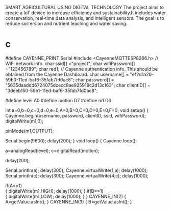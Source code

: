 SMART AGRICULTURAL USING DIGITAL TECHNOLOGY 
The project aims to create a IoT device to increase efficiency and sustainability.It includes water conservation, real-time data analysis, and intelligent sensors. The goal is to reduce soil ersion and
nutrient leaching and water saving.

# c
#define CAYENNE_PRINT Serial
#include <CayenneMQTTESP8266.h>
// WiFi network info.
char ssid[] ="project";
char wifiPassword[] ="123456789";
char red1;
// Cayenne authentication info. This should be obtained from the Cayenne Dashboard.
char username[] = "ef2d1a20-59b0-11ed-baf6-35fab7fd0ac8";
char password[] = "5635daaddd6724075dcecc8ae925918c2d13c163";
char clientID[] = "3deeb150-59b1-11ed-baf6-35fab7fd0ac8";

#define level A0
#define motion D7
#define m1 D6



int a=0,b=0,c=0,d=0,e=0,A=0,B=0,C=0,D=0,E=0,F=0;
void setup() 
{
  Cayenne.begin(username, password, clientID, ssid, wifiPassword);
  digitalWrite(m1,0);
  
 
  
  pinMode(m1,OUTPUT);
  
  Serial.begin(9600);
  delay(200);
}
void loop() 
{
  Cayenne.loop();
 

 a=analogRead(level);
 c=digitalRead(motion);

delay(200);

Serial.println(a);
delay(300);
Cayenne.virtualWrite(1,a);
delay(1000);
Serial.println(c);
delay(300);
Cayenne.virtualWrite(4,c);
delay(1000);


if(A==1)                      
{
 digitalWrite(m1,HIGH);
 delay(1000);
}
if(B==1)                      
{
 digitalWrite(m1,LOW);
 delay(1000);
}
}
CAYENNE_IN(2)
{
A=getValue.asInt();
}
CAYENNE_IN(3)
{
B=getValue.asInt();
}
